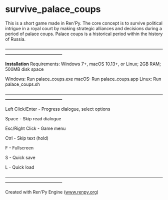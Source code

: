 # survive_palace_coups
This is a short game made in Ren'Py. The core concept is to survive political intrigue in a royal court by making strategic alliances and decisions during a period of palace coups.
Palace coups is a historical period within the history of Russia.

—————————————————————————————————————————————————

**Installation**
Requirements: Windows 7+, macOS 10.13+, or Linux; 2GB RAM; 500MB disk space

Windows: Run palace_coups.exe
macOS: Run palace_coups.app
Linux: Run palace_coups.sh

—————————————————————————————————————————————————

Left Click/Enter - Progress dialogue, select options

Space           - Skip read dialogue

Esc/Right Click - Game menu

Ctrl            - Skip text (hold)

F               - Fullscreen

S               - Quick save

L               - Quick load

—————————————————————————————————————————————————

Created with Ren'Py Engine (www.renpy.org)

